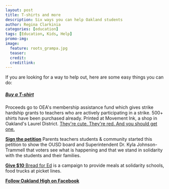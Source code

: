 ```yaml
---
layout: post
title: T-shirts and more
description: Six ways you can help Oakland students
author: Regina Clarkinia
categories: [education]
tags: [Education, Kids, Help]
promo-img:
image:
  feature: roots_grampa.jpg
  teaser:
  credit:
  creditlink:
---
```

If you are looking for a way to help out, here are some easy things you can do:

<h5><a href="https://sites.google.com/view/hellaheartteachers/">Buy a T-shirt</a></h5>
  Proceeds go to OEA's membership assistance fund which gives strike hardship grants to teachers who are actively participating in a strike. 500+ shirts have been purchased already. Printed at Movement Ink, a shop in Oakland's Laurel District. <a href="https://sites.google.com/view/hellaheartteachers/">They're cute. They're red. And you should get one.</a>

<a href="https://www.change.org/p/keeppublicschoolsopen-gmail-com-keep-our-neighborhood-public-schools-open-f805c663-e4b0-49d6-8837-bc1863c4a0ee?recruiter=44321053&utm">**Sign the petition**</a>
  Parents teachers students & community started this petition to show the OUSD board and Superintendent Dr. Kyla Johnson-Trammell that voters see what is happening and that we stand in solidarity with the students and their families.

<a href="https://donorbox.org/breadfored">**Give $10**
  Bread for Ed</a> is a campaign to provide meals at solidarity schools, food trucks at picket lines.

<a href="https://www.facebook.com/groups/346319642764768/">**Follow Oakland High on Facebook**</a>
